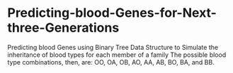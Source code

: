 # Predicting-blood-Genes-for-Next-three-Generations
Predicting blood Genes using Binary Tree Data Structure to  Simulate the inheritance of blood types for each member of a family The possible blood type combinations, then, are: OO, OA, OB, AO, AA, AB, BO, BA, and BB.
